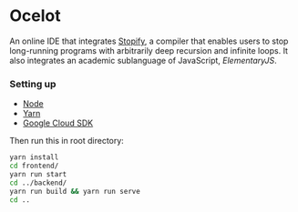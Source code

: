 # Ocelot
An online IDE that integrates [Stopify](https://github.com/plasma-umass/Stopify), a compiler that enables users to stop long-running programs with arbitrarily deep recursion and infinite loops. It also integrates an academic sublanguage of JavaScript, _ElementaryJS_.

### Setting up

- [Node](https://nodejs.org/en/)
- [Yarn](https://www.yarnpkg.com)
- [Google Cloud SDK](https://cloud.google.com/sdk/)

Then run this in root directory:
```bash
yarn install 
cd frontend/
yarn run start
cd ../backend/
yarn run build && yarn run serve
cd ..
```

